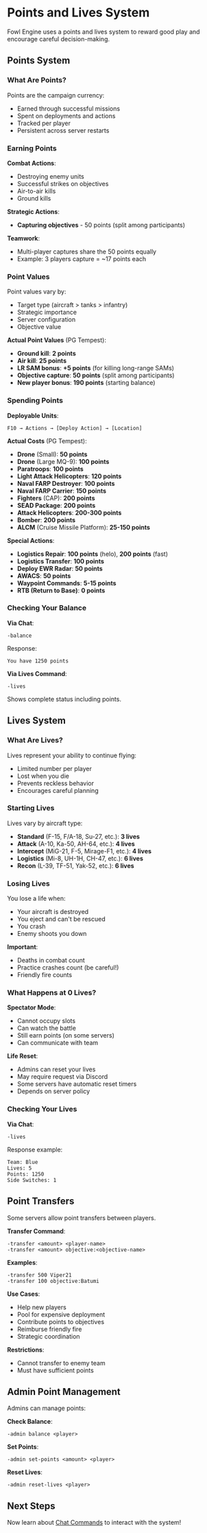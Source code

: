 # Points and Lives System

Fowl Engine uses a points and lives system to reward good play and encourage careful decision-making.

## Points System

### What Are Points?

Points are the campaign currency:
- Earned through successful missions
- Spent on deployments and actions
- Tracked per player
- Persistent across server restarts

### Earning Points

**Combat Actions**:
- Destroying enemy units
- Successful strikes on objectives
- Air-to-air kills
- Ground kills

**Strategic Actions**:
- **Capturing objectives** - 50 points (split among participants)

**Teamwork**:
- Multi-player captures share the 50 points equally
- Example: 3 players capture = ~17 points each

### Point Values

Point values vary by:
- Target type (aircraft > tanks > infantry)
- Strategic importance
- Server configuration
- Objective value

**Actual Point Values** (PG Tempest):
- **Ground kill**: **2 points**
- **Air kill**: **25 points**
- **LR SAM bonus**: **+5 points** (for killing long-range SAMs)
- **Objective capture**: **50 points** (split among participants)
- **New player bonus**: **190 points** (starting balance)

### Spending Points

**Deployable Units**:
```
F10 → Actions → [Deploy Action] → [Location]
```

**Actual Costs** (PG Tempest):
- **Drone** (Small): **50 points**
- **Drone** (Large MQ-9): **100 points**
- **Paratroops**: **100 points**
- **Light Attack Helicopters**: **120 points**
- **Naval FARP Destroyer**: **100 points**
- **Naval FARP Carrier**: **150 points**
- **Fighters** (CAP): **200 points**
- **SEAD Package**: **200 points**
- **Attack Helicopters**: **200-300 points**
- **Bomber**: **200 points**
- **ALCM** (Cruise Missile Platform): **25-150 points**

**Special Actions**:
- **Logistics Repair**: **100 points** (helo), **200 points** (fast)
- **Logistics Transfer**: **100 points**
- **Deploy EWR Radar**: **50 points**
- **AWACS**: **50 points**
- **Waypoint Commands**: **5-15 points**
- **RTB (Return to Base)**: **0 points**

### Checking Your Balance

**Via Chat**:
```
-balance
```

Response:
```
You have 1250 points
```

**Via Lives Command**:
```
-lives
```

Shows complete status including points.

## Lives System

### What Are Lives?

Lives represent your ability to continue flying:
- Limited number per player
- Lost when you die
- Prevents reckless behavior
- Encourages careful planning

### Starting Lives

Lives vary by aircraft type:
- **Standard** (F-15, F/A-18, Su-27, etc.): **3 lives**
- **Attack** (A-10, Ka-50, AH-64, etc.): **4 lives**
- **Intercept** (MiG-21, F-5, Mirage-F1, etc.): **4 lives**
- **Logistics** (Mi-8, UH-1H, CH-47, etc.): **6 lives**
- **Recon** (L-39, TF-51, Yak-52, etc.): **6 lives**

### Losing Lives

You lose a life when:
- Your aircraft is destroyed
- You eject and can't be rescued
- You crash
- Enemy shoots you down

**Important**: 
- Deaths in combat count
- Practice crashes count (be careful!)
- Friendly fire counts

### What Happens at 0 Lives?

**Spectator Mode**:
- Cannot occupy slots
- Can watch the battle
- Still earn points (on some servers)
- Can communicate with team

**Life Reset**:
- Admins can reset your lives
- May require request via Discord
- Some servers have automatic reset timers
- Depends on server policy

### Checking Your Lives

**Via Chat**:
```
-lives
```

Response example:
```
Team: Blue
Lives: 5
Points: 1250
Side Switches: 1
```

## Point Transfers

Some servers allow point transfers between players.

**Transfer Command**:
```
-transfer <amount> <player-name>
-transfer <amount> objective:<objective-name>
```

**Examples**:
```
-transfer 500 Viper21
-transfer 100 objective:Batumi
```

**Use Cases**:
- Help new players
- Pool for expensive deployment
- Contribute points to objectives
- Reimburse friendly fire
- Strategic coordination

**Restrictions**:
- Cannot transfer to enemy team
- Must have sufficient points

## Admin Point Management

Admins can manage points:

**Check Balance**:
```
-admin balance <player>
```

**Set Points**:
```
-admin set-points <amount> <player>
```

**Reset Lives**:
```
-admin reset-lives <player>
```

## Next Steps

Now learn about [Chat Commands](./chat-commands.md) to interact with the system!

